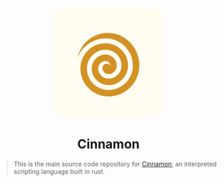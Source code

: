 <div align="center">
  <img src="logo.png" alt="drawing" width="250" text-align="center"/>
  <h1>Cinnamon</h1>
</div>

>  This is the main source code repository for [Cinnamon], an interpreted scripting language built in rust.

[Cinnamon]: https://github.com/Bruhatt-Rao/Cinnamon
